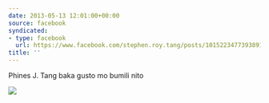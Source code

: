 ```yaml
---
date: 2013-05-13 12:01:00+00:00
source: facebook
syndicated:
- type: facebook
  url: https://www.facebook.com/stephen.roy.tang/posts/10152234773938912
title: ''
---
```


Phines J. Tang baka gusto mo bumili nito 

![](http://i.imgur.com/chUpOca.jpg)